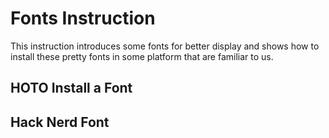 # Fonts Instruction

This instruction introduces some fonts for better display and shows how to install these pretty fonts in some platform that are familiar to us.

## HOTO Install a Font


## Hack Nerd Font
